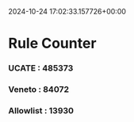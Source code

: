 2024-10-24 17:02:33.157726+00:00
# Rule Counter 
 ### UCATE : 485373

 ### Veneto : 84072

 ### Allowlist : 13930